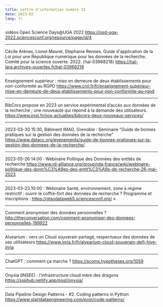 ```yaml
---
title: Lettre d'information numéro 32
date: 2023-02
lang: fr
---
```


vidéos Open Science Days@UGA 2022
<https://osd-uga-2022.sciencesconf.org/resource/page/id/4>

--------------------

Cécile Arènes, Lionel Maurel, Stephanie Rennes. Guide d'application de la Loi pour une République numérique pour les données de la recherche. Comité pour la science ouverte. 2022. ⟨hal-03968218⟩
<https://hal-lara.archives-ouvertes.fr/hal-03968218>

--------------------

Enseignement supérieur : mise en demeure de deux établissements pour non-conformité au RGPD 
<https://www.cnil.fr/fr/enseignement-superieur-mise-en-demeure-de-deux-etablissements-pour-non-conformite-au-rgpd>

--------------------

BibCnrs propose en 2023 un service expérimental d’accès aux données de la recherche ; une nouveauté qui répond à la demande des utilisateurs.
<https://www.inist.fr/nos-actualites/bibcnrs-deux-nouveaux-services/>

--------------------

2023-03-30 15:30, Bâtiment IMAG, Grenoble : Séminaire "Guide de bonnes pratiques sur la gestion des données de la recherche"
<https://www.datacc.org/evenements/guide-de-bonnes-pratiques-sur-la-gestion-des-donnees-de-la-recherche/>

--------------------

2023-05-26 14:00 : Webinaire Politique des Données des entités de recherche
<https://www.rd-alliance.org/group/rda-france/wiki/webinaire-politique-des-donn%C3%A9es-des-entit%C3%A9s-de-recherche-26-mai-2023>

--------------------

2023-03-23 10:00 : Webinaire Santé, environnement, zone à régime restrictif : ouvrir le coffre-fort des données de recherche ?
Programme et inscriptions : <https://gtsodataweb5.sciencesconf.org/> »

--------------------

Comment anonymiser des données personnelles ?
<http://theconversation.com/comment-anonymiser-des-donnees-personnelles-199922>

--------------------

Alvearium : vers un Cloud souverain partagé, respectueux des données de ses utilisateurs 
<https://www.inria.fr/fr/alvearium-cloud-souverain-defi-hive-inria>

--------------------

ChatGPT : comment ça marche ?
<https://scoms.hypotheses.org/1059>

--------------------

Onyxia (INSEE) : l'infrastructure cloud mère des dragons
<https://ssphub.netlify.app/post/onyxia/>

--------------------

Data Pipeline Design Patterns - #2. Coding patterns in Python
<https://www.startdataengineering.com/post/code-patterns/>

